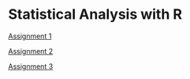 # Statistical Analysis with R

[Assignment 1](Assignment_1.html)

[Assignment 2](Assignment_2.html)

[Assignment 3](Assignment_3.html)

